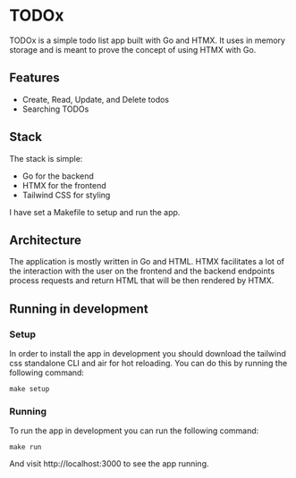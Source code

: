 # TODOx

TODOx is a simple todo list app built with Go and HTMX. It uses in memory storage and is meant to prove the concept of using HTMX with Go.

## Features

- Create, Read, Update, and Delete todos
- Searching TODOs

## Stack

The stack is simple:
- Go for the backend
- HTMX for the frontend
- Tailwind CSS for styling

I have set a Makefile to setup and run the app. 

## Architecture

The application is mostly written in Go and HTML. HTMX facilitates a lot of the interaction with the user on the frontend and the backend endpoints process requests and return HTML that will be then rendered by HTMX.

## Running in development

### Setup
In order to install the app in development you should download the tailwind css standalone CLI and air for hot reloading. You can do this by running the following command:

```
make setup
```

### Running 
To run the app in development you can run the following command:

```
make run
```

And visit http://localhost:3000 to see the app running.